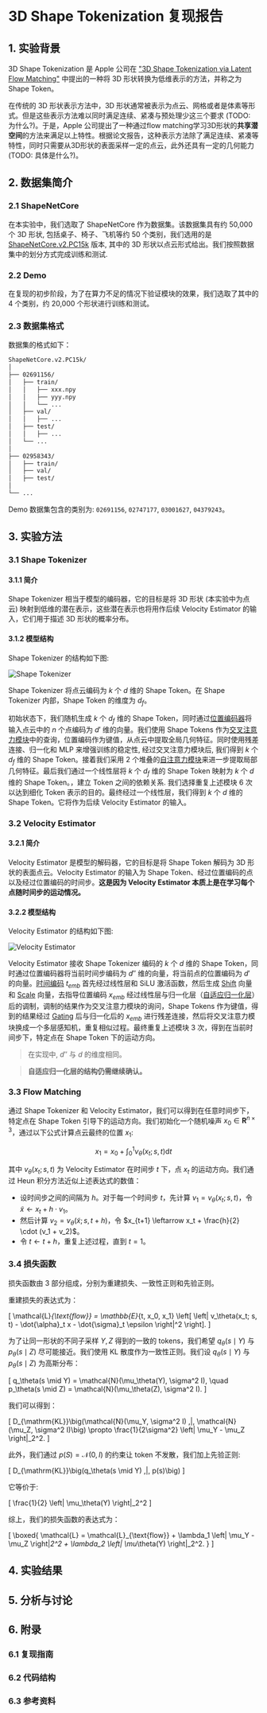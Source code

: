 # 3D Shape Tokenization 复现报告

## 1. 实验背景

3D Shape Tokenization 是 Apple 公司在 ["3D Shape Tokenization via Latent Flow Matching"](https://arxiv.org/abs/2412.15618) 中提出的一种将 3D 形状转换为低维表示的方法，并称之为 Shape Token。

在传统的 3D 形状表示方法中，3D 形状通常被表示为点云、网格或者是体素等形式。但是这些表示方法难以同时满足连续、紧凑与预处理少这三个要求 (TODO: 为什么?)。于是，Apple 公司提出了一种通过flow matching学习3D形状的**共享潜空间**的方法来满足以上特性。根据论文报告，这种表示方法除了满足连续、紧凑等特性，同时只需要从3D形状的表面采样一定的点云，此外还具有一定的几何能力 (TODO: 具体是什么?)。

## 2. 数据集简介

### 2.1 ShapeNetCore

在本实验中，我们选取了 ShapeNetCore 作为数据集。该数据集具有约 50,000 个 3D 形状, 包括桌子、椅子、飞机等约 50 个类别，我们选用的是 [ShapeNetCore.v2.PC15k](https://drive.google.com/drive/folders/1MMRp7mMvRj8-tORDaGTJvrAeCMYTWU2j) 版本, 其中的 3D 形状以点云形式给出。我们按照数据集中的划分方式完成训练和测试.

### 2.2 Demo

在复现的初步阶段，为了在算力不足的情况下验证模块的效果，我们选取了其中的 4 个类别，约 20,000 个形状进行训练和测试。

### 2.3 数据集格式

数据集的格式如下：

```txt
ShapeNetCore.v2.PC15k/
│
├── 02691156/
│   ├── train/
│   │   ├── xxx.npy
│   │   ├── yyy.npy
│   │   └── ...
│   ├── val/
│   │   ├── ...
│   ├── test/
│   │   ├── ...
│   └── ...
│
├── 02958343/
│   ├── train/
│   ├── val/
│   ├── test/
│
└── ...
```

Demo 数据集包含的类别为: `02691156`, `02747177`, `03001627`, `04379243`。


## 3. 实验方法

### 3.1 Shape Tokenizer

#### 3.1.1 简介

Shape Tokenizer 相当于模型的编码器，它的目标是将 3D 形状 (本实验中为点云) 映射到低维的潜在表示，这些潜在表示也将用作后续 Velocity Estimator 的输入，它们用于描述 3D 形状的概率分布。

#### 3.1.2 模型结构

Shape Tokenizer 的结构如下图:

![Shape Tokenizer](assets/shape_tokenizer.png)

Shape Tokenizer 将点云编码为 $k$ 个 $d$ 维的 Shape Token。在 Shape Tokenizer 内部，Shape Token 的维度为 $d_f$。

初始状态下，我们随机生成 $k$ 个 $d_f$ 维的 Shape Token，同时通过[位置编码器](bg.md/#-位置编码器)将输入点云中的 $n$ 个点编码为 $d'$ 维的向量。我们使用 Shape Tokens 作为[交叉注意力模块](bg.md/#-交叉注意力模块)中的查询，位置编码作为键值，从点云中提取全局几何特征。同时使用残差连接、归一化和 MLP 来增强训练的稳定性, 经过交叉注意力模块后, 我们得到 $k$ 个 $d_f$ 维的 Shape Token。接着我们采用 2 个堆叠的[自注意力模块](bg.md/#-自注意力模块)来进一步提取局部几何特征。最后我们通过一个线性层将 $k$ 个 $d_f$ 维的 Shape Token 映射为 $k$ 个 $d$ 维的 Shape Token。，建立 Token 之间的依赖关系. 我们选择重复上述模块 6 次以达到细化 Token 表示的目的。最终经过一个线性层，我们得到 $k$ 个 $d$ 维的 Shape Token。它将作为后续 Velocity Estimator 的输入。

### 3.2 Velocity Estimator

#### 3.2.1 简介

Velocity Estimator 是模型的解码器，它的目标是将 Shape Token 解码为 3D 形状的表面点云。Velocity Estimator 的输入为 Shape Token、经过位置编码的点以及经过位置编码的时间步。**这是因为 Velocity Estimator 本质上是在学习每个点随时间步的运动情况。**

#### 3.2.2 模型结构

Velocity Estimator 的结构如下图:

![Velocity Estimator](assets/velocity_estimator.png)

Velocity Estimator 接收 Shape Tokenizer 编码的 $k$ 个 $d$ 维的 Shape Token，同时通过位置编码器将当前时间步编码为 $d''$ 维的向量，将当前点的位置编码为 $d'$ 的向量。[时间编码](bg.md/#-时间编码器) $t_{emb}$ 首先经过线性层和 SiLU 激活函数，然后生成 [Shift](bg.md/#-Shift-&-Scale-&-Gating) 向量和 [Scale](bg.md/#-Shift-&-Scale-&-Gating) 向量，去指导位置编码 $x_{emb}$ 经过线性层与归一化层（[自适应归一化层](bg.md/#-自适应归一化层)）后的调制，调制的结果作为交叉注意力模块的询问，Shape Tokens 作为键值，得到的结果经过 [Gating](bg.md/#-Shift-&-Scale-&-Gating) 后与归一化后的 $x_{emb}$ 进行残差连接，然后将交叉注意力模块换成一个多层感知机，重复相似过程。最终重复上述模块 3 次，得到在当前时间步下，特定点在 Shape Token 下的运动方向。

> 在实现中, $d''$ 与 $d$ 的维度相同。

> **自适应归一化层的结构仍需继续确认。**

### 3.3 Flow Matching

通过 Shape Tokenizer 和 Velocity Estimator，我们可以得到在任意时间步下，特定点在 Shape Token 引导下的运动方向。我们初始化一个随机噪声 $x_0 \in \mathbf{R}^{n \times 3}$，通过以下公式计算点云最终的位置 $x_1$:

$$x_1 = x_0 + \int_{0}^{1}v_{\theta}(x_t;s,t) \mathrm{d} t$$

其中 $v_{\theta}(x_t;s,t)$ 为 Velocity Estimator 在时间步 $t$ 下，点 $x_t$ 的运动方向。我们通过 Heun 积分方法近似上述表达式的数值：

- 设时间步之间的间隔为 $h$。对于每一个时间步 $t$，先计算 $v_1 = v_{\theta}(x_t;s,t)$，令 $\tilde{x} \leftarrow x_t + h \cdot v_1$。
- 然后计算 $v_2 = v_{\theta}(\tilde{x};s,t+h)$，令 $x_{t+1} \leftarrow x_t + \frac{h}{2} \cdot (v_1 + v_2)$。
- 令 $t \leftarrow t + h$，重复上述过程，直到 $t = 1$。

### 3.4 损失函数

损失函数由 $3$ 部分组成，分别为重建损失、一致性正则和先验正则。

重建损失的表达式为：

\[
\mathcal{L}_{\text{flow}} = \mathbb{E}_{t, x_0, x_1} \left[ \left\| v_\theta(x_t; s, t) - \dot{\alpha}_t x - \dot{\sigma}_t \epsilon \right\|^2 \right].
\]

为了让同一形状的不同子采样 $Y, Z$ 得到的一致的 tokens，我们希望 $q_\theta(s \mid Y)$ 与 $p_\theta(s \mid Z)$ 尽可能接近。我们使用 KL 散度作为一致性正则。我们设 $q_\theta(s \mid Y)$ 与 $p_\theta(s \mid Z)$ 为高斯分布：

\[
q_\theta(s \mid Y) = \mathcal{N}(\mu_\theta(Y), \sigma^2 I), \quad 
p_\theta(s \mid Z) = \mathcal{N}(\mu_\theta(Z), \sigma^2 I).
\]  

我们可以得到：

\[
D_{\mathrm{KL}}\big(\mathcal{N}(\mu_Y, \sigma^2 I) \,\|\, \mathcal{N}(\mu_Z, \sigma^2 I)\big) 
\propto \frac{1}{2\sigma^2} \left\| \mu_Y - \mu_Z \right\|_2^2.
\]

此外，我们通过 $p(S) = \mathcal{N}(0, I)$ 的约束让 token 不发散，我们加上先验正则:

\[
D_{\mathrm{KL}}\big(q_\theta(s \mid Y) \,\|\, p(s)\big)
\]

它等价于:

\[
\frac{1}{2} \left\| \mu_\theta(Y) \right\|_2^2
\]

综上，我们的损失函数的表达式为：

\[
\boxed{ \mathcal{L} = \mathcal{L}_{\text{flow}} + \lambda_1 \left\| \mu_Y - \mu_Z \right\|_2^2 + \lambda_2 \left\| \mu_\theta(Y) \right\|_2^2. }
\]

## 4. 实验结果

## 5. 分析与讨论

## 6. 附录

### 6.1 复现指南

### 6.2 代码结构

### 6.3 参考资料
